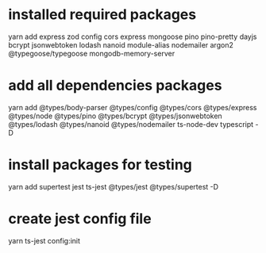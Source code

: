 # installed required packages

yarn add express zod config cors express mongoose pino pino-pretty dayjs bcrypt jsonwebtoken lodash nanoid module-alias nodemailer argon2 @typegoose/typegoose mongodb-memory-server

# add all dependencies packages

yarn add @types/body-parser @types/config @types/cors @types/express @types/node @types/pino @types/bcrypt @types/jsonwebtoken @types/lodash @types/nanoid @types/nodemailer ts-node-dev typescript -D

# install packages for testing

yarn add supertest jest ts-jest @types/jest @types/supertest -D

# create jest config file

yarn ts-jest config:init
